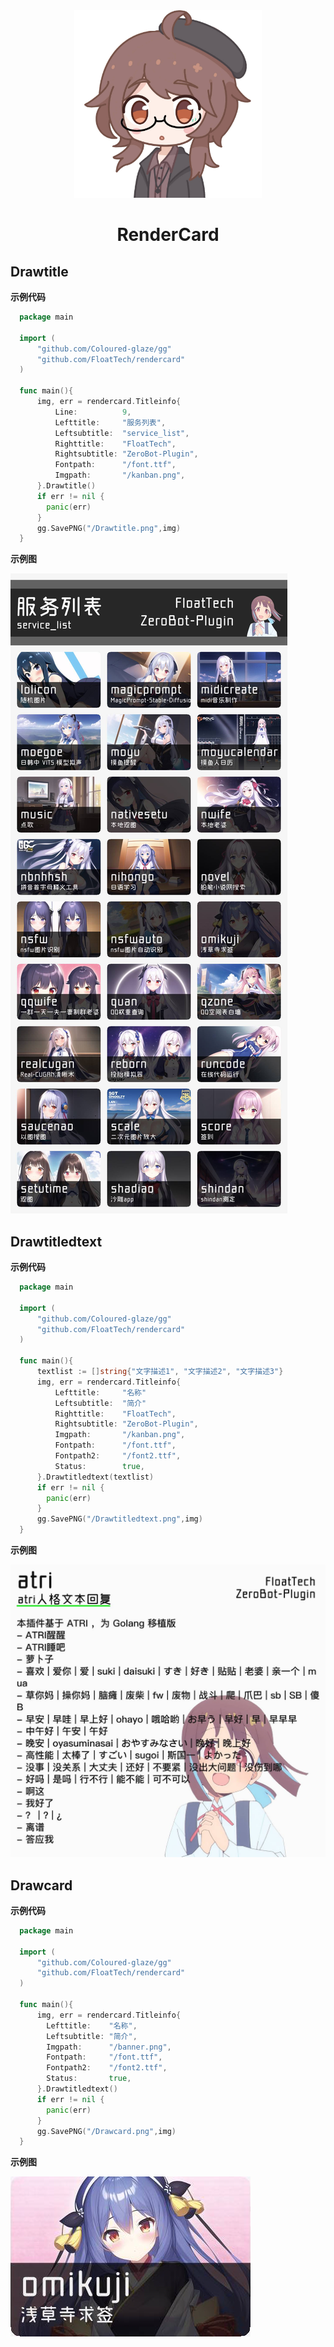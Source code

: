 <div align="center">
  <img src=".github/warma.png" alt="沃玛" width = "300">
  </a><br>
  <h1>RenderCard</h1>
</div>

 ## Drawtitle

**示例代码**

```go
  package main
     
  import (
      "github.com/Coloured-glaze/gg"
      "github.com/FloatTech/rendercard"
  )

  func main(){
      img, err = rendercard.Titleinfo{
          Line:          9,
          Lefttitle:     "服务列表",
          Leftsubtitle:  "service_list",
          Righttitle:    "FloatTech",
          Rightsubtitle: "ZeroBot-Plugin",
          Fontpath:      "/font.ttf",
          Imgpath:       "/kanban.png",
      }.Drawtitle()
      if err != nil {
        panic(err)
      }
      gg.SavePNG("/Drawtitle.png",img)
  }
 ```
 **示例图**

<img src=".github/Drawtitle.png" alt="服务列表" width = "">

## Drawtitledtext

**示例代码**

```go
  package main
     
  import (
      "github.com/Coloured-glaze/gg"
      "github.com/FloatTech/rendercard"
  )

  func main(){
      textlist := []string{"文字描述1", "文字描述2", "文字描述3"}
      img, err = rendercard.Titleinfo{
          Lefttitle:     "名称"
          Leftsubtitle:  "简介"
          Righttitle:    "FloatTech",
          Rightsubtitle: "ZeroBot-Plugin",
          Imgpath:       "/kanban.png",
          Fontpath:      "/font.ttf",
          Fontpath2:     "/font2.ttf",
          Status:        true,
      }.Drawtitledtext(textlist)
      if err != nil {
        panic(err)
      }
      gg.SavePNG("/Drawtitledtext.png",img)
  }
 ```
 **示例图**

<img src=".github/Drawtitledtext.png" alt="" width = "">

## Drawcard

**示例代码**

```go
  package main
     
  import (
      "github.com/Coloured-glaze/gg"
      "github.com/FloatTech/rendercard"
  )

  func main(){
      img, err = rendercard.Titleinfo{
        Lefttitle:    "名称",				
        Leftsubtitle: "简介",
        Imgpath:      "/banner.png",
        Fontpath:     "/font.ttf",
        Fontpath2:    "/font2.ttf",
        Status:       true,
      }.Drawtitledtext()
      if err != nil {
        panic(err)
      }
      gg.SavePNG("/Drawcard.png",img)
  }
 ```
 **示例图**

<img src=".github/Drawcard.png" alt="" width = "">